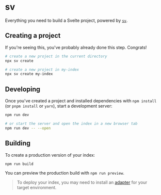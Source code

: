 # sv

Everything you need to build a Svelte project, powered by [`sv`](https://github.com/sveltejs/cli).

## Creating a project

If you're seeing this, you've probably already done this step. Congrats!

```bash
# create a new project in the current directory
npx sv create

# create a new project in my-index
npx sv create my-index
```

## Developing

Once you've created a project and installed dependencies with `npm install` (or `pnpm install` or `yarn`), start a development server:

```bash
npm run dev

# or start the server and open the index in a new browser tab
npm run dev -- --open
```

## Building

To create a production version of your index:

```bash
npm run build
```

You can preview the production build with `npm run preview`.

> To deploy your index, you may need to install an [adapter](https://svelte.dev/docs/kit/adapters) for your target environment.
